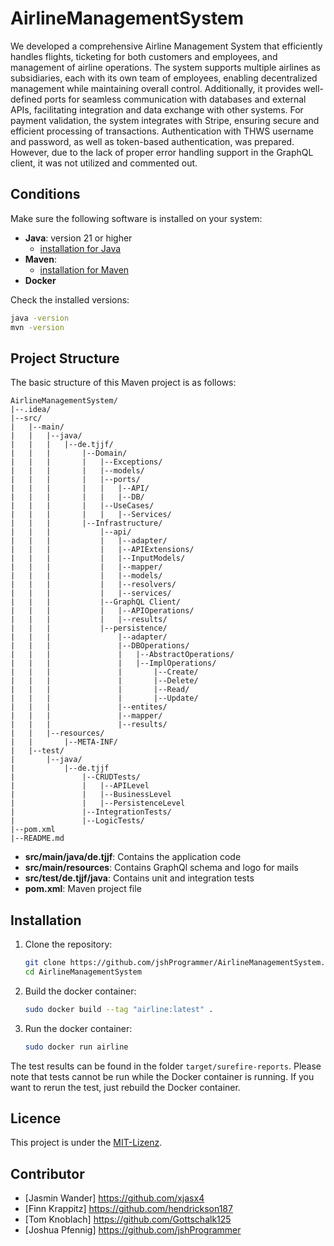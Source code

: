 # AirlineManagementSystem

We developed a comprehensive Airline Management System that efficiently handles flights, ticketing for both customers and employees, and management of airline operations. 
The system supports multiple airlines as subsidiaries, each with its own team of employees, enabling decentralized management while maintaining overall control.
Additionally, it provides well-defined ports for seamless communication with databases and external APIs, facilitating integration and data exchange with other systems. 
For payment validation, the system integrates with Stripe, ensuring secure and efficient processing of transactions. 
Authentication with THWS username and password, as well as token-based authentication, was prepared. However, due to the lack of proper error handling support in the GraphQL client, it was not utilized and commented out.

## Conditions

Make sure the following software is installed on your system:


- **Java**: version 21 or higher
    - [installation for Java](https://www.oracle.com/java/technologies/javase-downloads.html)
- **Maven**:
    - [installation for Maven](https://maven.apache.org/install.html)
- **Docker**

Check the installed versions:
```bash
java -version
mvn -version
```

## Project Structure

The basic structure of this Maven project is as follows:
```
AirlineManagementSystem/
|--.idea/
|--src/
|   |--main/
|   |   |--java/
|   |   |   |--de.tjjf/
|   |   |       |--Domain/
|   |   |       |   |--Exceptions/
|   |   |       |   |--models/
|   |   |       |   |--ports/
|   |   |       |   |   |--API/
|   |   |       |   |   |--DB/
|   |   |       |   |--UseCases/
|   |   |       |   |   |--Services/
|   |   |       |--Infrastructure/
|   |   |           |--api/
|   |   |           |   |--adapter/
|   |   |           |   |--APIExtensions/
|   |   |           |   |--InputModels/
|   |   |           |   |--mapper/
|   |   |           |   |--models/
|   |   |           |   |--resolvers/
|   |   |           |   |--services/
|   |   |           |--GraphQL Client/
|   |   |           |   |--APIOperations/
|   |   |           |   |--results/
|   |   |           |--persistence/
|   |   |               |--adapter/
|   |   |               |--DBOperations/
|   |   |               |   |--AbstractOperations/
|   |   |               |   |--ImplOperations/
|   |   |               |       |--Create/
|   |   |               |       |--Delete/
|   |   |               |       |--Read/
|   |   |               |       |--Update/
|   |   |               |--entites/
|   |   |               |--mapper/
|   |   |               |--results/
|   |   |--resources/
|   |       |--META-INF/
|   |--test/
|       |--java/
|           |--de.tjjf
|               |--CRUDTests/
|               |   |--APILevel
|               |   |--BusinessLevel
|               |   |--PersistenceLevel
|               |--IntegrationTests/
|               |--LogicTests/
|--pom.xml
|--README.md
```

- **src/main/java/de.tjjf**: Contains the application code
- **src/main/resources**: Contains GraphQl schema and logo for mails
- **src/test/de.tjjf/java**: Contains unit and integration tests
- **pom.xml**: Maven project file

## Installation

1. Clone the repository:
   ```bash
   git clone https://github.com/jshProgrammer/AirlineManagementSystem.git
   cd AirlineManagementSystem
   ```

2. Build the docker container:
   ```bash
   sudo docker build --tag "airline:latest" .
    ```
   
3. Run the docker container:
    ```bash
    sudo docker run airline
    ```

The test results can be found in the folder `target/surefire-reports`.
Please note that tests cannot be run while the Docker container is running. If you want to rerun the test, just rebuild the Docker container.

## Licence

This project is under the [MIT-Lizenz](LICENSE).

## Contributor

- [Jasmin Wander] https://github.com/xjasx4
- [Finn Krappitz] https://github.com/hendrickson187
- [Tom Knoblach] https://github.com/Gottschalk125
- [Joshua Pfennig] https://github.com/jshProgrammer

